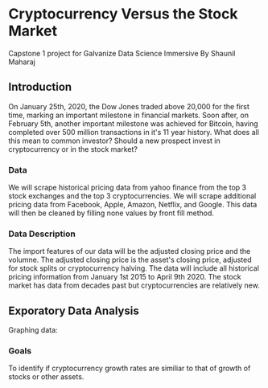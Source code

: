 # Cryptocurrency Versus the Stock Market


Capstone 1 project for Galvanize Data Science Immersive
By Shaunil Maharaj


## Introduction

On January 25th, 2020, the Dow Jones traded above 20,000 for the first time, marking an important milestone in financial markets. Soon after, on February 5th, another important milestone was achieved for Bitcoin, having completed over 500 million transactions in it's 11 year history. What does all this mean to common investor? Should a new prospect invest in cryptocurrency or in the stock market?


### Data

We will scrape historical pricing data from yahoo finance from the top 3 stock exchanges and the top 3 cryptocurrencies. We will scrape additional pricing data from Facebook, Apple, Amazon, Netflix, and Google. This data will then be cleaned by filling none values by front fill method.


### Data Description

The import features of our data will be the adjusted closing price and the volumne. The adjusted closing price is the asset's closing price, adjusted for stock splits or cryptocurrency halving. The data will include all historical pricing information from January 1st 2015 to April 9th 2020. The stock market has data from decades past but cryptocurrencies are relatively new.


## Exporatory Data Analysis

Graphing data:


### Goals

To identify if cryptocurrency growth rates are similiar to that of growth of stocks or other assets.